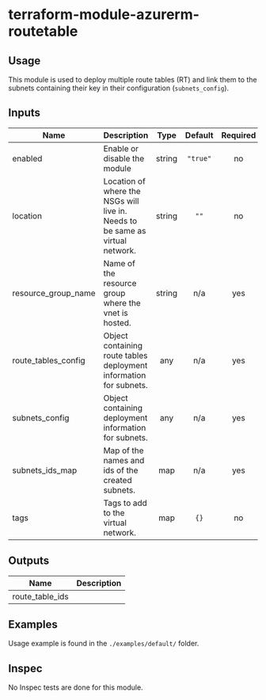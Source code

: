 # terraform-module-azurerm-routetable

## Usage

This module is used to deploy multiple route tables (RT) and link them to the subnets containing their key in their configuration (`subnets_config`).

<!-- BEGINNING OF PRE-COMMIT-TERRAFORM DOCS HOOK -->
## Inputs

| Name | Description | Type | Default | Required |
|------|-------------|:----:|:-----:|:-----:|
| enabled | Enable or disable the module | string | `"true"` | no |
| location | Location of where the NSGs will live in. Needs to be same as virtual network. | string | `""` | no |
| resource\_group\_name | Name of the resource group where the vnet is hosted. | string | n/a | yes |
| route\_tables\_config | Object containing route tables deployment information for subnets. | any | n/a | yes |
| subnets\_config | Object containing deployment information for subnets. | any | n/a | yes |
| subnets\_ids\_map | Map of the names and ids of the created subnets. | map | n/a | yes |
| tags | Tags to add to the virtual network. | map | `{}` | no |

## Outputs

| Name | Description |
|------|-------------|
| route\_table\_ids |  |

<!-- END OF PRE-COMMIT-TERRAFORM DOCS HOOK -->

## Examples

Usage example is found in the `./examples/default/` folder.

## Inspec

No Inspec tests are done for this module.
